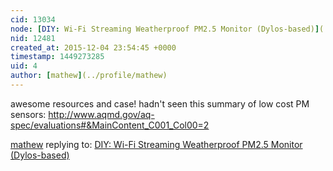 ```yaml
---
cid: 13034
node: [DIY: Wi-Fi Streaming Weatherproof PM2.5 Monitor (Dylos-based)](../notes/kevinvivergy/12-04-2015/diy-wi-fi-streaming-weatherproof-pm2-5-monitor-dylos-based)
nid: 12481
created_at: 2015-12-04 23:54:45 +0000
timestamp: 1449273285
uid: 4
author: [mathew](../profile/mathew)
---
```


awesome resources and case! hadn't seen this summary of low cost PM sensors:
http://www.aqmd.gov/aq-spec/evaluations#&MainContent_C001_Col00=2

[mathew](../profile/mathew) replying to: [DIY: Wi-Fi Streaming Weatherproof PM2.5 Monitor (Dylos-based)](../notes/kevinvivergy/12-04-2015/diy-wi-fi-streaming-weatherproof-pm2-5-monitor-dylos-based)

